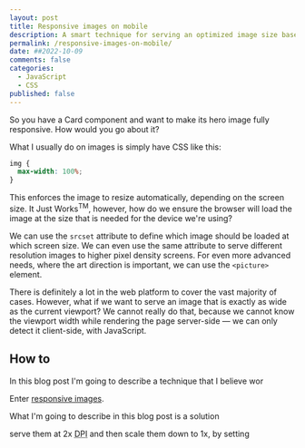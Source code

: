 ```yaml
---
layout: post
title: Responsive images on mobile
description: A smart technique for serving an optimized image size based on the client viewport width. ##Is it possible to inject CSS in an external browser?
permalink: /responsive-images-on-mobile/
date: ##2022-10-09
comments: false
categories:
  - JavaScript
  - CSS
published: false
---
```


So you have a Card component and want to make its hero image fully responsive. How would you go about it?

What I usually do on images is simply have CSS like this:

```css
img {
  max-width: 100%;
}
```

This enforces the image to resize automatically, depending on the screen size. It Just Works<sup>TM</sup>, however, how do we ensure the browser will load the image at the size that is needed for the device we're using?

We can use the `srcset` attribute to define which image should be loaded at which screen size. We can even use the same attribute to serve different resolution images to higher pixel density screens. For even more advanced needs, where the art direction is important, we can use the `<picture>` element.

There is definitely a lot in the web platform to cover the vast majority of cases. However, what if we want to serve an image that is exactly as wide as the current viewport? We cannot really do that, because we cannot know the viewport width while rendering the page server-side — we can only detect it client-side, with JavaScript.

## How to

In this blog post I'm going to describe a technique that I believe wor

Enter [responsive images](https://developer.mozilla.org/en-US/docs/Learn/HTML/Multimedia_and_embedding/Responsive_images).



What I'm going to describe in this blog post is a solution

 serve them at 2x <abbr title="Dots Per Inch">DPI</abbr> and then scale them down to 1x, by setting